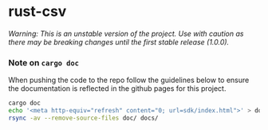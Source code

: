# rust-csv
*Warning: This is an unstable version of the project. Use with caution as there may be breaking changes until the first stable release (1.0.0).*

### Note on `cargo doc`
When pushing the code to the repo follow the guidelines below to ensure the documentation is reflected in the github pages for this project.

```bash
cargo doc
echo '<meta http-equiv="refresh" content="0; url=sdk/index.html">' > doc/index.html
rsync -av --remove-source-files doc/ docs/
```